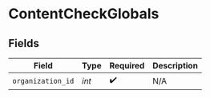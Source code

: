 # ContentCheckGlobals


## Fields

| Field              | Type               | Required           | Description        |
| ------------------ | ------------------ | ------------------ | ------------------ |
| `organization_id`  | *int*              | :heavy_check_mark: | N/A                |